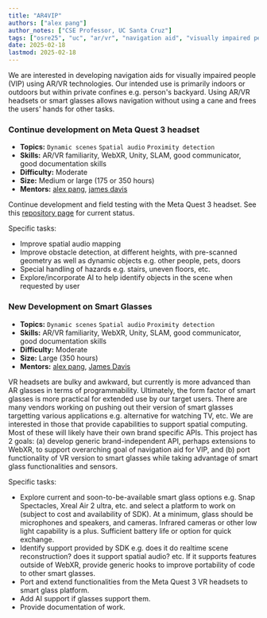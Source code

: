```yaml
---
title: "AR4VIP"
authors: ["alex pang"]
author_notes: ["CSE Professor, UC Santa Cruz"]
tags: ["osre25", "uc", "ar/vr", "navigation aid", "visually impaired people"]
date: 2025-02-18
lastmod: 2025-02-18
---
```


We are interested in developing navigation aids for visually impaired people (VIP) using AR/VR technologies.
Our intended use is primarily indoors or outdoors but within private confines e.g. person's backyard.
Using AR/VR headsets or smart glasses allows navigation without using a cane and frees
the users' hands for other tasks.

### Continue development on Meta Quest 3 headset

- **Topics:** `Dynamic scenes` `Spatial audio` `Proximity detection`
- **Skills:** AR/VR familiarity, WebXR, Unity, SLAM, good communicator, good documentation skills
- **Difficulty:** Moderate
- **Size:** Medium or large (175 or 350 hours)
- **Mentors:** [alex pang](mailto:pang@soe.ucsc.edu), [james davis](davis@cs.ucsc.edu)

Continue development and field testing with the Meta Quest 3 headset.
See this [repository page](https://github.com/sail360/UCSC-VIP-Research) for current status.

Specific tasks:
- Improve spatial audio mapping
- Improve obstacle detection, at different heights, with pre-scanned geometry as well as dynamic objects
  e.g. other people, pets, doors
- Special handling of hazards e.g. stairs, uneven floors, etc.
- Explore/incorporate AI to help identify objects in the scene when requested by user

### New Development on Smart Glasses

- **Topics:** `Dynamic scenes` `Spatial audio` `Proximity detection`
- **Skills:** AR/VR familiarity, WebXR, Unity, SLAM, good communicator, good documentation skills
- **Difficulty:** Moderate
- **Size:** Large (350 hours)
- **Mentors:** [alex pang](mailto:pang@soe.ucsc.edu), [James Davis](mailto:davis@cs.ucsc.edu)

VR headsets are bulky and awkward, but currently is more advanced than AR glasses in terms of programmability.
Ultimately, the form factor of smart glasses is more practical for extended use by our target users.
There are many vendors working on pushing out their version of smart glasses targetting various applications
e.g. alternative for watching TV, etc.  We are interested in those that provide capabilities to support
spatial computing.  Most of these will likely have their own brand specific APIs.  This project has 2 goals:
(a) develop generic brand-independent API, perhaps extensions to WebXR, to support overarching goal of navigation
aid for VIP, and 
(b) port functionality of VR version to smart glasses while taking advantage of smart glass functionalities and sensors.

Specific tasks:
- Explore current and soon-to-be-available smart glass options e.g. Snap Spectacles, Xreal Air 2 ultra, etc. and select a platform to work on (subject to cost and availability of SDK).  At a minimum, glass should be microphones and speakers, and cameras.  Infrared cameras or other low light capability is a plus.  Sufficient battery life or option for quick exchange.
- Identify support provided by SDK e.g. does it do realtime scene reconstruction? does it support spatial audio? etc.  If it supports features outside of WebXR, provide generic hooks to improve portability of code to other smart glasses.
- Port and extend functionalities from the Meta Quest 3 VR headsets to smart glass platform.
- Add AI support if glasses support them.
- Provide documentation of work.
